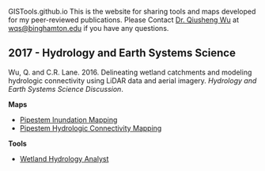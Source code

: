  GISTools.github.io
This is the website for sharing tools and maps developed for my peer-reviewed publications. Please Contact <a href="http://wetlands.io/">Dr. Qiusheng Wu</a> at <a href="mailto:wqs@binghamton.edu">wqs@binghamton.edu</a> if you have any questions.

## 2017 - Hydrology and Earth Systems Science
Wu, Q. and C.R. Lane. 2016. Delineating wetland catchments and modeling hydrologic connectivity using LiDAR data and aerial imagery. *Hydrology and Earth Systems Science Discussion*.

**Maps**
  + [Pipestem Inundation Mapping](http://wetlands.io/maps/inundation.html)
  + [Pipestem Hydrologic Connectivity Mapping](http://wetlands.io/maps/connectivity.html)

**Tools**
  + [Wetland Hydrology Analyst](https://goo.gl/forms/6Oy0uWODT6YtSisI2)

